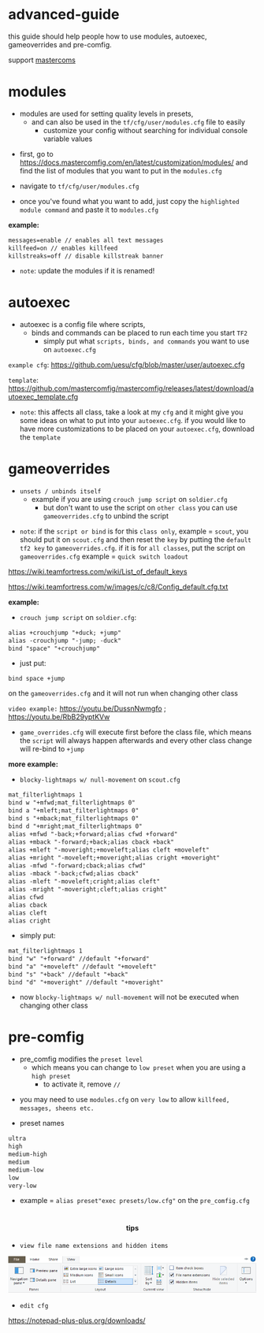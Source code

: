 <h1>
advanced-guide
</h1>

<p>this guide should help people how to use modules, autoexec, gameoverrides and pre-comfig.
</p>

<p>support <a href="https://github.com/mastercoms">mastercoms</a>
</p>

# modules

- modules are used for setting quality levels in presets, 
    - and can also be used in the `tf/cfg/user/modules.cfg` file to easily 
        - customize your config without searching for individual console variable values

* first, go to https://docs.mastercomfig.com/en/latest/customization/modules/ and find the list of modules that you want to put in the `modules.cfg`

* navigate to `tf/cfg/user/modules.cfg`

* once you've found what you want to add, just copy the `highlighted module command` and paste it to `modules.cfg`
    
**example:**

```
messages=enable // enables all text messages
killfeed=on // enables killfeed
killstreaks=off // disable killstreak banner
```

* `note`: update the modules if it is renamed!

# autoexec

- autoexec is a config file where scripts,
    - binds and commands can be placed to run each time you start `TF2`
      - simply put what `scripts, binds, and commands` you want to use on `autoexec.cfg`

`example cfg`:
https://github.com/uesu/cfg/blob/master/user/autoexec.cfg

`template`:
https://github.com/mastercomfig/mastercomfig/releases/latest/download/autoexec_template.cfg

* `note`: this affects all class, take a look at my `cfg` and it might give you some ideas on what to put into your `autoexec.cfg`. if you would like to have more customizations to be placed on your `autoexec.cfg`, download the `template`

# gameoverrides

- `unsets / unbinds itself`
  - example if you are using `crouch jump script` on `soldier.cfg`
    - but don't want to use the script on `other class` you can use `gameoverrides.cfg` to unbind the script

* `note`: if the `script or bind` is for this `class only`, example = `scout`, you should put it on `scout.cfg` and then reset the `key` by putting the `default tf2 key` to `gameoverrides.cfg`. if it is for `all classes`, put the script on `gameoverrides.cfg` example = `quick switch loadout`

https://wiki.teamfortress.com/wiki/List_of_default_keys

https://wiki.teamfortress.com/w/images/c/c8/Config_default.cfg.txt

**example:**

* `crouch jump script` on `soldier.cfg`:

```
alias +crouchjump "+duck; +jump"
alias -crouchjump "-jump; -duck"
bind "space" "+crouchjump"
```

* just put:

```
bind space +jump
```

on the `gameoverrides.cfg` and it will not run when changing other class

`video example:` https://youtu.be/DussnNwmgfo ; https://youtu.be/RbB29yptKVw

* `game_overrides.cfg` will execute first before the class file, which means the `script` will always happen afterwards and every other class change will re-bind to `+jump`

**more example:**

* `blocky-lightmaps w/ null-movement` on `scout.cfg`

```
mat_filterlightmaps 1
bind w "+mfwd;mat_filterlightmaps 0"
bind a "+mleft;mat_filterlightmaps 0"
bind s "+mback;mat_filterlightmaps 0"
bind d "+mright;mat_filterlightmaps 0"
alias +mfwd "-back;+forward;alias cfwd +forward"
alias +mback "-forward;+back;alias cback +back"
alias +mleft "-moveright;+moveleft;alias cleft +moveleft"
alias +mright "-moveleft;+moveright;alias cright +moveright"
alias -mfwd "-forward;cback;alias cfwd"
alias -mback "-back;cfwd;alias cback"
alias -mleft "-moveleft;cright;alias cleft"
alias -mright "-moveright;cleft;alias cright"
alias cfwd
alias cback
alias cleft
alias cright
```

* simply put:
```
mat_filterlightmaps 1
bind "w" "+forward" //default "+forward"
bind "a" "+moveleft" //default "+moveleft"
bind "s" "+back" //default "+back"
bind "d" "+moveright" //default "+moveright"
```
* now `blocky-lightmaps w/ null-movement` will not be executed when changing other class

# pre-comfig

- pre_comfig modifies the `preset level`
    - which means you can change to `low preset` when you are using a `high preset`
        - to activate it, remove `//`

* you may need to use `modules.cfg` on `very low` to allow `killfeed, messages, sheens etc.`

* preset names
```
ultra
high
medium-high
medium
medium-low
low
very-low
```
* example = `alias preset"exec presets/low.cfg"` on the `pre_comfig.cfg`

#

<h4 align="center">
tips
</h4>

* `view file name extensions and hidden items`


![intro](https://github.com/uesu/advanced-guide/blob/master/image.png)


* `edit cfg`

https://notepad-plus-plus.org/downloads/
